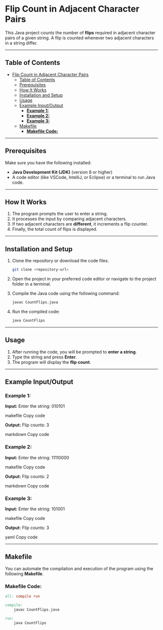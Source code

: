 # Flip Count in Adjacent Character Pairs

This Java project counts the number of **flips** required in adjacent character pairs of a given string. A flip is counted whenever two adjacent characters in a string differ.

---

## Table of Contents
- [Flip Count in Adjacent Character Pairs](#flip-count-in-adjacent-character-pairs)
  - [Table of Contents](#table-of-contents)
  - [Prerequisites](#prerequisites)
  - [How It Works](#how-it-works)
  - [Installation and Setup](#installation-and-setup)
  - [Usage](#usage)
  - [Example Input/Output](#example-inputoutput)
    - [**Example 1:**](#example-1)
    - [**Example 2:**](#example-2)
    - [**Example 3:**](#example-3)
  - [Makefile](#makefile)
    - [**Makefile Code:**](#makefile-code)

---

## Prerequisites
Make sure you have the following installed:
- **Java Development Kit (JDK)** (version 8 or higher)
- A code editor (like VSCode, IntelliJ, or Eclipse) or a terminal to run Java code.

---

## How It Works
1. The program prompts the user to enter a string.
2. It processes the input by comparing adjacent characters.
3. If two adjacent characters are **different**, it increments a flip counter.
4. Finally, the total count of flips is displayed.

---

## Installation and Setup
1. Clone the repository or download the code files.

    ```bash
    git clone <repository-url>
    ```

2. Open the project in your preferred code editor or navigate to the project folder in a terminal.

3. Compile the Java code using the following command:

    ```bash
    javac CountFlips.java
    ```

4. Run the compiled code:

    ```bash
    java CountFlips
    ```

---

## Usage
1. After running the code, you will be prompted to **enter a string**.
2. Type the string and press **Enter**.
3. The program will display the **flip count**.

---

## Example Input/Output

### **Example 1:**
**Input:**
Enter the string: 010101

makefile
Copy code

**Output:**
Flip counts: 3

markdown
Copy code

### **Example 2:**
**Input:**
Enter the string: 11110000

makefile
Copy code

**Output:**
Flip counts: 2

markdown
Copy code

### **Example 3:**
**Input:**
Enter the string: 101001

makefile
Copy code

**Output:**
Flip counts: 3

yaml
Copy code

---

## Makefile

You can automate the compilation and execution of the program using the following **Makefile**.

### **Makefile Code:**

```makefile
all: compile run

compile:
	javac CountFlips.java

run:
	java CountFlips